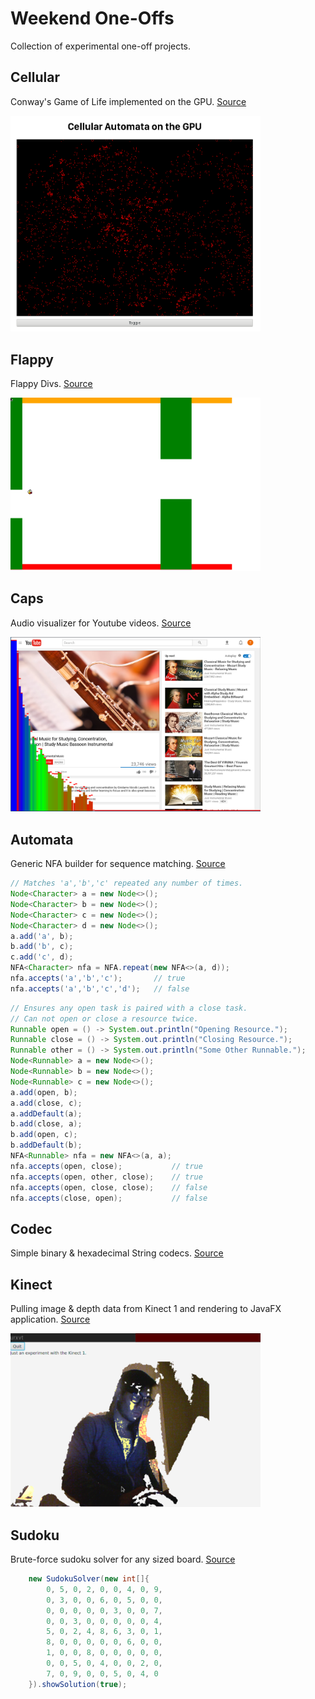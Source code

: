 # Weekend One-Offs

Collection of experimental one-off projects.

## Cellular
Conway's Game of Life implemented on the GPU. [Source](https://github.com/TerryTsai/Weekend-One-Offs/tree/master/js/cellular)

<img src="https://github.com/TerryTsai/Weekend-One-Offs/blob/master/js/cellular/screen.png" width="400">

## Flappy
Flappy Divs. [Source](https://github.com/TerryTsai/Weekend-One-Offs/tree/master/js/flappy)

<img src="https://github.com/TerryTsai/Weekend-One-Offs/blob/master/js/flappy/1488951196.png" width="400">

## Caps
Audio visualizer for Youtube videos. [Source](https://github.com/TerryTsai/Weekend-One-Offs/tree/master/js/visualizer)

<img src="https://github.com/TerryTsai/Weekend-One-Offs/blob/master/js/visualizer/1488947726.png" width="400">


## Automata
Generic NFA builder for sequence matching. [Source](https://github.com/TerryTsai/Weekend-One-Offs/tree/master/java/automata)
```java
// Matches 'a','b','c' repeated any number of times.
Node<Character> a = new Node<>();
Node<Character> b = new Node<>();
Node<Character> c = new Node<>();
Node<Character> d = new Node<>();
a.add('a', b);
b.add('b', c);
c.add('c', d);
NFA<Character> nfa = NFA.repeat(new NFA<>(a, d));
nfa.accepts('a','b','c');		// true
nfa.accepts('a','b','c','d');	// false
```

```java
// Ensures any open task is paired with a close task.
// Can not open or close a resource twice.
Runnable open = () -> System.out.println("Opening Resource.");
Runnable close = () -> System.out.println("Closing Resource.");
Runnable other = () -> System.out.println("Some Other Runnable.");
Node<Runnable> a = new Node<>();
Node<Runnable> b = new Node<>();
Node<Runnable> c = new Node<>();
a.add(open, b);
a.add(close, c);
a.addDefault(a);
b.add(close, a);
b.add(open, c);
b.addDefault(b);
NFA<Runnable> nfa = new NFA<>(a, a);
nfa.accepts(open, close);           // true
nfa.accepts(open, other, close);    // true
nfa.accepts(open, close, close);    // false
nfa.accepts(close, open);           // false
```

## Codec
Simple binary & hexadecimal String codecs. [Source](https://github.com/TerryTsai/Weekend-One-Offs/tree/master/java/codec)

## Kinect
Pulling image & depth data from Kinect 1 and rendering to JavaFX application. [Source](https://github.com/TerryTsai/Weekend-One-Offs/tree/master/java/kinect)

<img src="https://github.com/TerryTsai/Weekend-One-Offs/blob/master/java/kinect/149035625428706.png" width="400">

## Sudoku
Brute-force sudoku solver for any sized board. [Source](https://github.com/TerryTsai/Weekend-One-Offs/tree/master/java/sudoku)
```java
	new SudokuSolver(new int[]{
        0, 5, 0, 2, 0, 0, 4, 0, 9,
        0, 3, 0, 0, 6, 0, 5, 0, 0,
        0, 0, 0, 0, 0, 3, 0, 0, 7,
        0, 0, 3, 0, 0, 0, 0, 0, 4,
        5, 0, 2, 4, 8, 6, 3, 0, 1,
        8, 0, 0, 0, 0, 0, 6, 0, 0,
        1, 0, 0, 8, 0, 0, 0, 0, 0,
        0, 0, 5, 0, 4, 0, 0, 2, 0,
        7, 0, 9, 0, 0, 5, 0, 4, 0
	}).showSolution(true);
```
